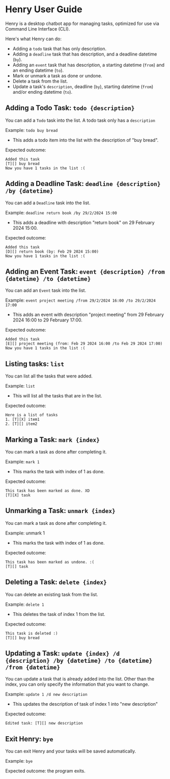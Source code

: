 # Henry User Guide

Henry is a desktop chatbot app for managing tasks, optimized for use via Command Line Interface (CLI).

Here's what Henry can do:
- Adding a `todo` task that has only description.
- Adding a `deadline` task that has description, and a deadline datetime (`by`).
- Adding an `event` task that has description, a starting datetime (`from`) and an ending datetime (`to`).
- Mark or unmark a task as done or undone.
- Delete a task from the list.
- Update a task's `description`, deadline (`by`), starting datetime (`from`) and/or ending datetime (`to`).

## Adding a Todo Task: `todo {description}`

You can add a `Todo` task into the list. A todo task only has a `description`

Example: `todo buy bread`

- This adds a todo item into the list with the description of "buy bread".

Expected outcome:
```
Added this task
[T][] buy bread
Now you have 1 tasks in the list :(
```

## Adding a Deadline Task: `deadline {description} /by {datetime}`

You can add a `Deadline` task into the list.

Example: `deadline return book /by 29/2/2024 15:00`

- This adds a deadline with description "return book" on 29 February 2024 15:00.

Expected outcome:
```
Added this task
[D][] return book (by: Feb 29 2024 15:00)
Now you have 1 tasks in the list :(
```

## Adding an Event Task: `event {description} /from {datetime} /to {datetime}`

You can add an `Event` task into the list.

Example: `event project meeting /from 29/2/2024 16:00 /to 29/2/2024 17:00`

- This adds an event with description "project meeting" from 29 February 2024 16:00 to 29 February 17:00.

Expected outcome:
```
Added this task
[E][] project meeting (from: Feb 29 2024 16:00 /to Feb 29 2024 17:00)
Now you have 1 tasks in the list :(
```

## Listing tasks: `list`

You can list all the tasks that were added.

Example: `list`
- This will list all the tasks that are in the list.

Expected outcome:
```
Here is a list of tasks
1. [T][X] item1
2. [T][] item2
```

## Marking a Task: `mark {index}`

You can mark a task as done after completing it.

Example: `mark 1`
- This marks the task with index of 1 as done.

Expected outcome:
```
This task has been marked as done. XD
[T][X] task
```

## Unmarking a Task: `unmark {index}`

You can mark a task as done after completing it.

Example: unmark 1
- This marks the task with index of 1 as done.

Expected outcome:
```
This task has been marked as undone. :(
[T][] task
```

## Deleting a Task: `delete {index}`

You can delete an existing task from the list.

Example: `delete 1`
- This deletes the task of index 1 from the list.

Expected outcome:
```
This task is deleted :)
[T][] buy bread
```

## Updating a Task: `update {index} /d {description} /by {datetime} /to {datetime} /from {datetime}`

You can update a task that is already added into the list. Other than the index, you can only specify the information that you want to change.

Example: `update 1 /d new description`
- This updates the description of task of index 1 into "new description" 

Expected outcome:
```
Edited task: [T][] new description
```

## Exit Henry: `bye`

You can exit Henry and your tasks will be saved automatically.

Example: `bye`

Expected outcome: the program exits.